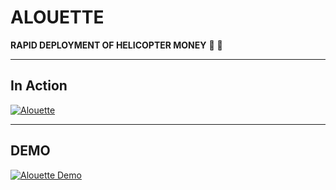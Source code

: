 # ALOUETTE
**RAPID DEPLOYMENT OF HELICOPTER MONEY** :helicopter: :money_with_wings: 
___
## In Action

[![Alouette](https://github.com/alouette-admin/alouette-app/blob/master/images/alouette.ico "Alouette Helicopter Money")](https://hellicopter.bubbleapps.io)
___
## DEMO

[![Alouette Demo](http://img.youtube.com/vi/BNF1fHBCGi0/0.jpg)](http://www.youtube.com/watch?v=BNF1fHBCGi0)
